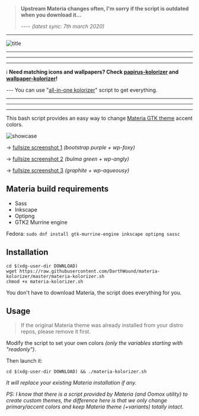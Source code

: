 > **Upstream Materia changes often, I'm sorry if the script is outdated when you download it...**
> 
> ---- _(latest sync: 7th march 2020)_

---

![title](materiaK-title.gif)

---
---
---

:information_source: **Need matching icons and wallpapers?
Check [papirus-kolorizer](https://github.com/DarthWound/papirus-kolorizer) and [wallpaper-kolorizer](https://github.com/DarthWound/wallpaper-kolorizer)!**

--- You can use "[all-in-one kolorizer](https://gist.github.com/DarthWound/01697d659b9f17dd4159b68b13745dfa)" script to get everything.

---
---
---

This bash script provides an easy way to change [Materia GTK theme](https://github.com/nana-4/materia-theme) accent colors.

![showcase](kolorizerSW.gif)

-> [fullsize screenshot 1](kolorizerSC.png?raw=true) *(bootstrap purple + wp-foxy)*

-> [fullsize screenshot 2](kolorizerSK.png?raw=true) *(bulma green + wp-angly)*

-> [fullsize screenshot 3](kolorizerSG.png?raw=true) *(graphite + wp-aqueousy)*

## Materia build requirements

- Sass
- Inkscape
- Optipng
- GTK2 Murrine engine

Fedora: `sudo dnf install gtk-murrine-engine inkscape optipng sassc`

## Installation

```
cd $(xdg-user-dir DOWNLOAD)
wget https://raw.githubusercontent.com/DarthWound/materia-kolorizer/master/materia-kolorizer.sh
chmod +x materia-kolorizer.sh
```

You don't have to download Materia, the script does everything for you.

## Usage

> If the original Materia theme was already installed from your distro repos, please remove it first.

Modify the script to set your own colors *(only the variables starting with "readonly")*.

Then launch it:

```
cd $(xdg-user-dir DOWNLOAD) && ./materia-kolorizer.sh
```

*It will replace your existing Materia installation if any.*

*PS: I know that there is a script provided by Materia (and Oomox utility) to create custom themes, the difference here is that we only change primary/accent colors and keep Materia theme (+variants) totally intact.*
